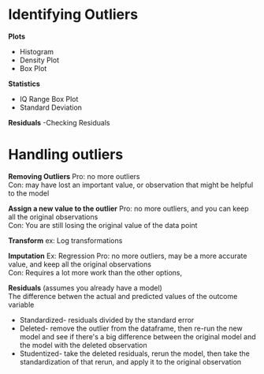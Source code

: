 # Identifying Outliers

__Plots__
- Histogram
- Density Plot
- Box Plot

__Statistics__
- IQ Range Box Plot
- Standard Deviation

__Residuals__
-Checking Residuals

# Handling outliers
__Removing Outliers__
Pro: no more outliers <br>
Con: may have lost an important value, or observation that might be helpful to the model

__Assign a new value to the outlier__
Pro: no more outliers, and you can keep all the original observations <br>
Con: You are still losing the original value of the data point

__Transform__
ex: Log transformations

__Imputation__
Ex: Regression
Pro: no more outliers, may be a more accurate value, and keep all the original observations <br>
Con: Requires a lot more work than the other options, 

__Residuals__ (assumes you already have a model) <br>
The difference betwen the actual and predicted values of the outcome variable <br>
- Standardized- residuals divided by the standard error
- Deleted- remove the outlier from the dataframe, then re-run the new model and see if there's a big difference between the original model and the model with the deleted observation
- Studentized- take the deleted residuals, rerun the model, then take the standardization of that rerun, and apply it to the original observation

  


